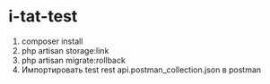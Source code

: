 # i-tat-test
1. composer install
2. php artisan storage:link
3. php artisan migrate:rollback
4. Импортировать test rest api.postman_collection.json в postman
